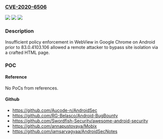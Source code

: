 ### [CVE-2020-6506](https://cve.mitre.org/cgi-bin/cvename.cgi?name=CVE-2020-6506)
![](https://img.shields.io/static/v1?label=Product&message=Chrome&color=blue)
![](https://img.shields.io/static/v1?label=Version&message=%3C%2083.0.4103.106%20&color=brighgreen)
![](https://img.shields.io/static/v1?label=Vulnerability&message=Insufficient%20policy%20enforcement&color=brighgreen)

### Description

Insufficient policy enforcement in WebView in Google Chrome on Android prior to 83.0.4103.106 allowed a remote attacker to bypass site isolation via a crafted HTML page.

### POC

#### Reference
No PoCs from references.

#### Github
- https://github.com/Aucode-n/AndroidSec
- https://github.com/RG-Belasco/Android-BugBounty
- https://github.com/Swordfish-Security/awesome-android-security
- https://github.com/annapustovaya/Mobix
- https://github.com/iamsarvagyaa/AndroidSecNotes

